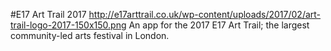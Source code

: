  #E17 Art Trail 2017
http://e17arttrail.co.uk/wp-content/uploads/2017/02/art-trail-logo-2017-150x150.png
An app for the 2017 E17 Art Trail; the largest community-led arts festival in London.
